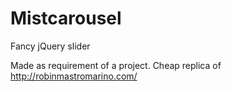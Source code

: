 # Mistcarousel
Fancy jQuery slider

Made as requirement of a project. Cheap replica of http://robinmastromarino.com/
